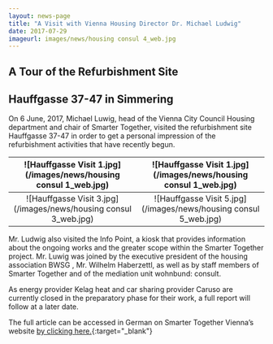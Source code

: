 ```yaml
---
layout: news-page
title: "A Visit with Vienna Housing Director Dr. Michael Ludwig"
date: 2017-07-29
imageurl: images/news/housing consul 4_web.jpg
---
```


<div class="multiline">
<h2><span class="ornament-news">A Tour of the Refurbishment Site</span></h2>
<h2><span class="ornament-news">Hauffgasse 37-47 in Simmering</span></h2>
</div>

On 6 June, 2017, Michael Luwig, head of the Vienna City Council Housing department and chair of Smarter Together, visited the refurbishment site Hauffgasse 37-47 in order to get a personal impression of the refurbishment activities that have recently begun. 

![Hauffgasse Visit 1.jpg](/images/news/housing consul 1_web.jpg)             |  ![Hauffgasse Visit 1.jpg](/images/news/housing consul 1_web.jpg)
:-------------------------:|:-------------------------:
![Hauffgasse Visit 3.jpg](/images/news/housing consul 3_web.jpg)  |  ![Hauffgasse Visit 5.jpg](/images/news/housing consul 5_web.jpg)

Mr. Ludwig also visited the Info Point, a kiosk that provides information about the ongoing works and the greater scope within the Smarter Together project. Mr. Luwig was joined by the executive president of the housing association BWSG , Mr. Wilhelm Haberzettl, as well as by staff members of Smarter Together and of the mediation unit wohnbund: consult.

As energy provider Kelag heat and car sharing provider Caruso are currently closed in the preparatory phase for their work, a full report will follow at a later date.

The full article can be accessed in German on Smarter Together Vienna’s website [by clicking here.](http://www.smartertogether.at/michael-ludwig-baustellenbesuch/){:target="_blank"}


